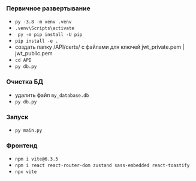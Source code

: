 ### Первичное развертывание

- `py -3.8 -m venv .venv`
- `.venv\Scripts\activate`
- ` py -m pip install -U pip`
- `pip install -e .`
- создать папку /API/certs/ с файлами для ключей jwt_private.pem | jwt_public.pem
- `cd API`
- `py db.py`

### Очистка БД

- удалить файл `my_database.db`
- `py db.py`

### Запуск

- `py main.py`

### Фронтенд

 - `npm i vite@6.3.5`
 - `npm i react react-router-dom zustand sass-embedded react-toastify`
 - `npx vite`